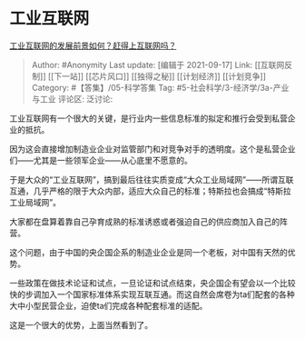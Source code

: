 # 工业互联网
[工业互联网的发展前景如何？赶得上互联网吗？](https://www.zhihu.com/question/328370648/answer/2124978834)

> Author: #Anonymity
> Last update: [编辑于 2021-09-17]
> Link: [[互联网反制]] [[下一站]] [[芯片风口]] [[独得之秘]] [[计划经济]] [[计划竞争]]
> Category: #【答集】/05-科学答集
> Tag: #5-社会科学/3-经济学/3a-产业与工业
> 评论区:
> 泛讨论:

工业互联网有一个很大的关键，是行业内一些信息标准的拟定和推行会受到私营企业的抵抗。

因为这会直接增加制造业企业对监管部门和对竞争对手的透明度。这个是私营企业们——尤其是一些领军企业——从心底里不愿意的。

于是大众的“工业互联网”，搞到最后往往实质变成“大众工业局域网”——所谓互联互通，几乎严格的限于大众内部，适应大众自己的标准；特斯拉也会搞成“特斯拉工业局域网”。

大家都在盘算着靠自己孕育成熟的标准诱惑或者强迫自己的供应商加入自己的阵营。

这个问题，由于中国的央企国企系的制造业企业是同一个老板，对中国有天然的优势。

一些政策在做技术论证和试点，一旦论证和试点结束，央企国企有望会以一个比较快的步调加入一个国家标准体系实现互联互通。而这自然会席卷为ta们配套的各种大中小型民营企业，迫使ta们完成各种配套标准的适配。

这是一个很大的优势，上面当然看到了。
